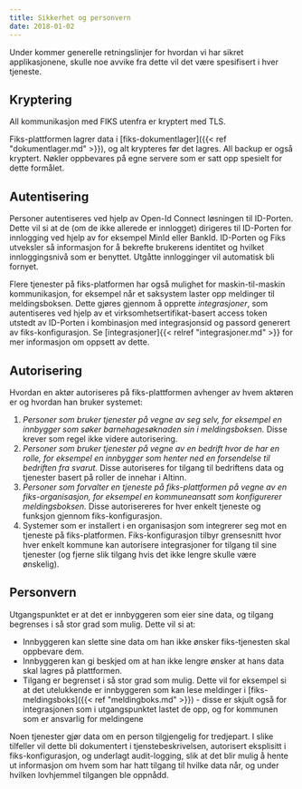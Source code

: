 ```yaml
---
title: Sikkerhet og personvern
date: 2018-01-02
---
```

Under kommer generelle retningslinjer for hvordan vi har sikret applikasjonene, skulle noe avvike fra dette vil det 
være spesifisert i hver tjeneste.

## Kryptering
All kommunikasjon med FIKS utenfra er kryptert med TLS. 

Fiks-plattformen lagrer data i [fiks-dokumentlager]({{< ref "dokumentlager.md" >}}), og alt krypteres før det lagres. All backup er også kryptert. Nøkler oppbevares på egne servere som er satt opp spesielt for dette formålet.  

## Autentisering
Personer autentiseres ved hjelp av Open-Id Connect løsningen til ID-Porten. Dette vil si at de (om de ikke allerede er innlogget) dirigeres til ID-Porten for innlogging ved hjelp av for eksempel MinId eller BankId. ID-Porten og Fiks utveksler så informasjon for å bekrefte brukerens identitet og hvilket innloggingsnivå som er benyttet. Utgåtte innlogginger vil automatisk bli fornyet.

Flere tjenester på fiks-platformen har også mulighet for maskin-til-maskin kommunikasjon, for eksempel når et saksystem laster opp meldinger til meldingsboksen. Dette gjøres gjennom å opprette  _integrasjoner_, som autentiseres ved hjelp av et virksomhetsertifikat-basert access token utstedt av ID-Porten i kombinasjon med integrasjonsid og passord generert av fiks-konfigurasjon. Se [integrasjoner]{{< relref "integrasjoner.md" >}} for mer informasjon om oppsett av dette.

## Autorisering
Hvordan en aktør autoriseres på fiks-plattformen avhenger av hvem aktøren er og hvordan han bruker systemet: 

1. _Personer som bruker tjenester på vegne av seg selv, for eksempel en innbygger som søker barnehagesøknaden sin i meldingsboksen._ Disse krever som regel ikke videre autorisering.
2. _Personer som bruker tjenester på vegne av en bedrift hvor de har en rolle, for eksempel en innbygger som henter ned en forsendelse til bedriften fra svarut._ Disse autoriseres for tilgang til bedriftens data og tjenester basert på roller de innehar i Altinn.
3. _Personer som forvalter en tjeneste på fiks-plattformen på vegne av en fiks-organisasjon, for eksempel en kommuneansatt som konfigurerer meldingsboksen._ Disse autorisereres for hver enkelt tjeneste og funksjon gjennom fiks-konfigurasjon.
4. Systemer som er installert i en organisasjon som integrerer seg mot en tjeneste på fiks-platformen. Fiks-konfigurasjon tilbyr grensesnitt hvor hver enkelt kommune kan autorisere integrasjoner for tilgang til sine tjenester (og fjerne slik tilgang hvis det ikke lengre skulle være ønskelig). 

## Personvern
Utgangspunktet er at det er innbyggeren som eier sine data, og tilgang begrenses i så stor grad som mulig. Dette vil si at:

* Innbyggeren kan slette sine data om han ikke ønsker fiks-tjenesten skal oppbevare dem.
* Innbyggeren kan gi beskjed om at han ikke lengre ønsker at hans data skal lagres på plattformen.
* Tilgang er begrenset i så stor grad som mulig. Dette vil for eksempel si at det utelukkende er innbyggeren som kan lese meldinger i [fiks-meldingsboks]({{< ref "meldingboks.md" >}}) - disse er skjult også for integrasjonen som i utgangspunktet lastet de opp, og for kommunen som er ansvarlig for meldingene

Noen tjenester gjør data om en person tilgjengelig for tredjepart. I slike tilfeller vil dette bli dokumentert i tjenstebeskrivelsen, autorisert eksplisitt i fiks-konfigurasjon, og underlagt audit-logging, slik at det blir mulig å hente ut informasjon om hvem som har hatt tilgang til hvilke data når, og under hvilken lovhjemmel tilgangen ble oppnådd.